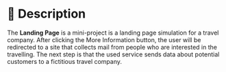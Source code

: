 # 📃 Description

The **Landing Page** is a mini-project is a landing page simulation for a travel company. After clicking the More Information button, the user will be redirected to a site that collects mail from people who are interested in the travelling. The next step is that the used service sends data about potential customers to a fictitious travel company.
